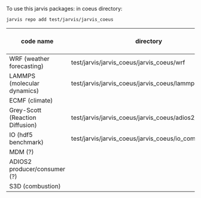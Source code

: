 To use this jarvis packages:
in coeus directory:
```
jarvis repo add test/jarvis/jarvis_coeus
```


| code name  | directory  | derived quantity example  | query session examples  | notes  |
|---|---|---|---|---|
| WRF (weather forecasting)  |  test/jarvis/jarvis_coeus/jarvis_coeus/wrf |   |   |   |
| LAMMPS (molecular dynamics) | test/jarvis/jarvis_coeus/jarvis_coeus/lammps  |   |   |   |
| ECMF (climate) |   |   |   |   |
| Grey-Scott (Reaction Diffusion) | test/jarvis/jarvis_coeus/jarvis_coeus/adios2_gray_scott  |   |   |   |
| IO (hdf5 benchmark) | test/jarvis/jarvis_coeus/jarvis_coeus/io_comp  |   |   |   |
| MDM (?) |   |   |   |   |
| ADIOS2 producer/consumer (?) |   |   |   |   |
| S3D (combustion) |   |   |   |   |
